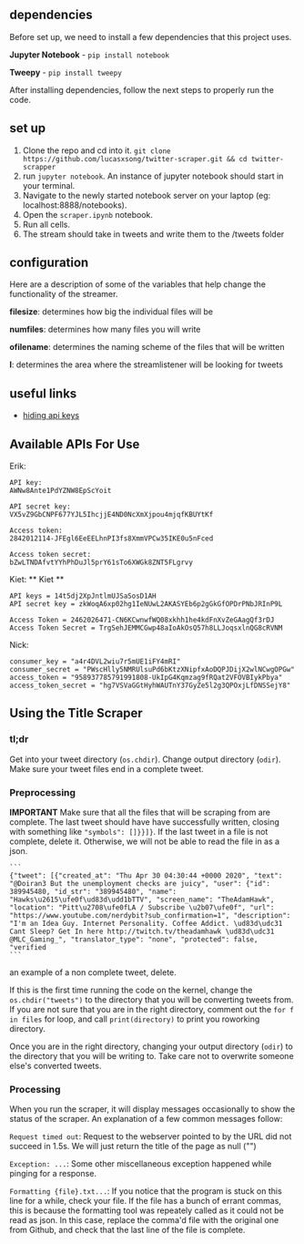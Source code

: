 ## dependencies

Before set up, we need to install a few dependencies that this project uses.

**Jupyter Notebook** - `pip install notebook`

**Tweepy** - `pip install tweepy`

After installing dependencies, follow the next steps to properly run the code.

## set up
 
1. Clone the repo and cd into it. `git clone https://github.com/lucasxsong/twitter-scraper.git && cd twitter-scrapper`
2. run `jupyter notebook`. An instance of jupyter notebook should start in your terminal.
3. Navigate to the newly started notebook server on your laptop (eg: localhost:8888/notebooks).
4. Open the `scraper.ipynb` notebook.
5. Run all cells.
6. The stream should take in tweets and write them to the /tweets folder

## configuration

Here are a description of some of the variables that help change the functionality of the streamer. 

**filesize**: determines how big the individual files will be

**numfiles**: determines how many files you will write 

**ofilename**: determines the naming scheme of the files that will be written

**l**: determines the area where the streamlistener will be looking for tweets

## useful links 

- [hiding api keys](https://towardsdatascience.com/how-to-hide-your-api-keys-in-python-fb2e1a61b0a0)



## Available APIs For Use

Erik: 

    API key:
    AWNw8Ante1PdYZNW8EpScYoit

    API secret key:
    VX5vZ9GbCNPF677YJL5IhcjjE4ND0NcXmXjpou4mjqfKBUYtKf

    Access token:
    2842012114-JFEgl6EeEELhnPI3fs8XmmVPCw35IKE0u5nFced

    Access token secret:
    bZwLTNDAfvtYYhPhDuJl5prY61sTo6XWGk8ZNT5FLgrvy
    
Kiet: ** Kiet **
    
    API keys = 14t5dj2XpJntlmUJSaSosD1AH
    API secret key = zkWoqA6xp02hg1IeNUwL2AKASYEb6p2gGkGfOPDrPNbJRInP9L
    
    Access Token = 2462026471-CN6KCwnwfWQ08xkhh1he4kdFnXvZeGAagQf3rDJ
    Access Token Secret = TrgSehJEMMCGwp48aIoAkOsQ57h8LLJoqsxlnQG8cRVNM

Nick: 
```
consumer_key = "a4r4DVL2wiu7r5mUE1iFY4mRI"
consumer_secret = "PWscHlly5NMRUlsuPd6bKtzXNipfxAoDQPJDijX2wlNCwgOPGw"
access_token = "958937785791991808-UkIpG4Kqmzag9fRQat2VFOVBIykPbya"
access_token_secret = "hg7VSVaGGtHyhWAUTnY37GyZe5l2g3QPOxjLfDNSSejY8"
```

## Using the Title Scraper

### tl;dr

Get into your tweet directory (`os.chdir`). Change output directory (`odir`). Make sure your tweet files end in a complete tweet.

### Preprocessing

**IMPORTANT** Make sure that all the files that will be scraping from are complete. The last tweet should have have successfully written, closing with something like `"symbols": []}}]}`. If the last tweet in a file is not complete, delete it. Otherwise, we will not be able to read the file in as a json.


    ```
    {"tweet": [{"created_at": "Thu Apr 30 04:30:44 +0000 2020", "text": "@Doiran3 But the unemployment checks are juicy", "user": {"id": 389945480, "id_str": "389945480", "name": "Hawks\u2615\ufe0f\ud83d\udd1bTTV", "screen_name": "TheAdamHawk", "location": "Pitt\u2708\ufe0fLA / Subscribe \u2b07\ufe0f", "url": "https://www.youtube.com/nerdybit?sub_confirmation=1", "description": "I'm an Idea Guy. Internet Personality. Coffee Addict. \ud83d\udc31 Cant Sleep? Get In here http://twitch.tv/theadamhawk \ud83d\udc31 @MLC_Gaming_", "translator_type": "none", "protected": false, "verified
    ```

an example of a non complete tweet, delete.

If this is the first time running the code on the kernel, change the `os.chdir("tweets")` to the directory that you will be converting tweets from. If you are not sure that you are in the right directory, comment out the `for f in files` for loop, and call `print(directory)` to print you roworking directory.

Once you are in the right directory, changing your output directory (`odir`) to the directory that you will be writing to. Take care not to overwrite someone else's converted tweets.

### Processing

When you run the scraper, it will display messages occasionally to show the status of the scraper. An explanation of a few common messages follow:

`Request timed out`: Request to the webserver pointed to by the URL did not succeed in 1.5s. We will just return the title of the page as null ("")

`Exception: ...`: Some other miscellaneous exception happened while pinging for a response. 

`Formatting {file}.txt...`: If you notice that the program is stuck on this line for a while, check your file. If the file has a bunch of errant commas, this is because the formatting tool was repeately called as it could not be read as json. In this case, replace the comma'd file with the original one from Github, and check that the last line of the file is complete.

